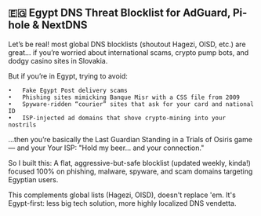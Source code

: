 ## 🇪🇬 Egypt DNS Threat Blocklist for AdGuard, Pi-hole & NextDNS

Let’s be real! most global DNS blocklists (shoutout Hagezi, OISD, etc.) are great… if you’re worried about international scams, crypto pump bots, and dodgy casino sites in Slovakia.

But if you’re in Egypt, trying to avoid:

	•	Fake Egypt Post delivery scams
	•	Phishing sites mimicking Banque Misr with a CSS file from 2009
	•	Spyware-ridden “courier” sites that ask for your card and national ID
	•	ISP-injected ad domains that shove crypto-mining into your nostrils

…then you’re basically the Last Guardian Standing in a Trials of Osiris game — and your Your ISP: "Hold my beer... and your connection."

So I built this:
A flat, aggressive-but-safe blocklist (updated weekly, kinda!) focused 100% on phishing, malware, spyware, and scam domains targeting Egyptian users.

This complements global lists (Hagezi, OISD), doesn't replace 'em. It's Egypt-first: less big tech solution, more highly localized DNS vendetta.
